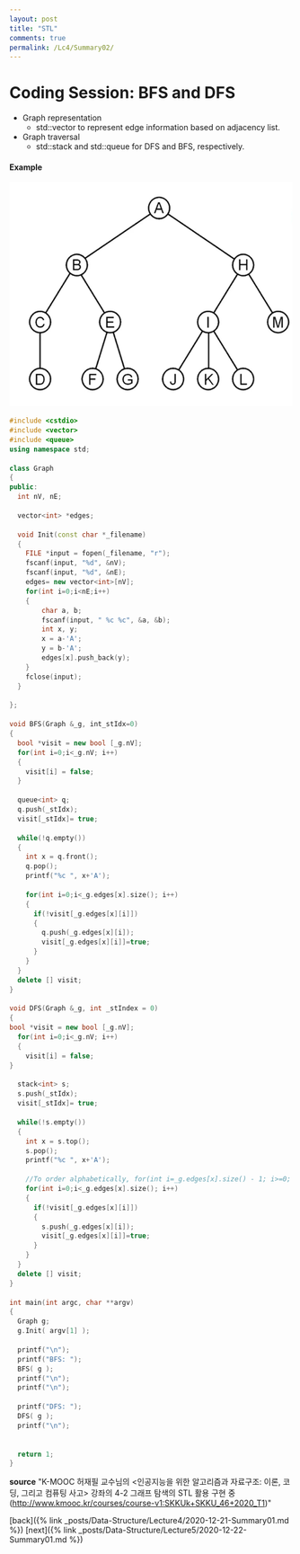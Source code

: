 ```yaml
---
layout: post
title: "STL"
comments: true
permalink: /Lc4/Summary02/
---
```

# Coding Session: BFS and DFS
- Graph representation
  - std::vector to represent edge information based on adjacency list.
- Graph traversal
  - std::stack and std::queue for DFS and BFS, respectively.
#### Example
![stl](/assets/stl.png)

```cpp
#include <cstdio>
#include <vector>
#include <queue>
using namespace std;

class Graph
{
public:
  int nV, nE;

  vector<int> *edges;

  void Init(const char *_filename)
  {
    FILE *input = fopen(_filename, "r");
    fscanf(input, "%d", &nV);
    fscanf(input, "%d", &nE);
    edges= new vector<int>[nV];
    for(int i=0;i<nE;i++)
    {
        char a, b;
        fscanf(input, " %c %c", &a, &b);
        int x, y;
        x = a-'A';
        y = b-'A';
        edges[x].push_back(y);
    }
    fclose(input);
  }

};

void BFS(Graph &_g, int_stIdx=0)
{
  bool *visit = new bool [_g.nV];
  for(int i=0;i<_g.nV; i++)
  {
    visit[i] = false;
  }

  queue<int> q;
  q.push(_stIdx);
  visit[_stIdx]= true;

  while(!q.empty())
  {
    int x = q.front();
    q.pop();
    printf("%c ", x+'A');

    for(int i=0;i<_g.edges[x].size(); i++)
    {
      if(!visit[_g.edges[x][i]])
      {
        q.push(_g.edges[x][i]);
        visit[_g.edges[x][i]]=true;
      }
    }
  }
  delete [] visit;
}

void DFS(Graph &_g, int _stIndex = 0)
{
bool *visit = new bool [_g.nV];
  for(int i=0;i<_g.nV; i++)
  {
    visit[i] = false;
}

  stack<int> s;
  s.push(_stIdx);
  visit[_stIdx]= true;

  while(!s.empty())
  {
    int x = s.top();
    s.pop();
    printf("%c ", x+'A');

    //To order alphabetically, for(int i=_g.edges[x].size() - 1; i>=0; i--)
    for(int i=0;i<_g.edges[x].size(); i++)
    {
      if(!visit[_g.edges[x][i]])
      {
        s.push(_g.edges[x][i]);
        visit[_g.edges[x][i]]=true;
      }
    }
  }
  delete [] visit;
}

int main(int argc, char **argv)
{
  Graph g;
  g.Init( argv[1] );

  printf("\n");
  printf("BFS: ");
  BFS( g );
  printf("\n");
  printf("\n");

  printf("DFS: ");
  DFS( g );
  printf("\n");


  return 1;
}
```

**source**
"K-MOOC 허재필 교수님의 <인공지능을 위한 알고리즘과 자료구조: 이론, 코딩, 그리고 컴퓨팅 사고>
강좌의 4-2 그래프 탐색의 STL 활용 구현 중(http://www.kmooc.kr/courses/course-v1:SKKUk+SKKU_46+2020_T1)"

[back]({% link _posts/Data-Structure/Lecture4/2020-12-21-Summary01.md %})
[next]({% link _posts/Data-Structure/Lecture5/2020-12-22-Summary01.md %})
